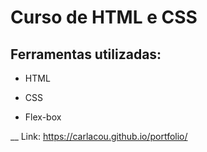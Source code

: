 # Curso de HTML e CSS

## Ferramentas utilizadas:

* HTML

* CSS

* Flex-box

__
Link: <https://carlacou.github.io/portfolio/>

